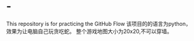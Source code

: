 # -
This repository is for practicing the GitHub Flow
该项目的的语言为python，效果为让电脑自己玩贪吃蛇。
整个游戏地图大小为20x20,不可以穿墙。
